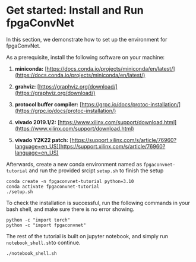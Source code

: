# Get started: Install and Run fpgaConvNet

In this section, we demonstrate how to set up the environment for fpgaConvNet.

As a prerequisite, install the following software on your machine:

1. **miniconda:**  [https://docs.conda.io/projects/miniconda/en/latest/](https://docs.conda.io/projects/miniconda/en/latest/)

2. **grahviz:** [https://graphviz.org/download/](https://graphviz.org/download/)

23. **protocol buffer compiler:** [https://grpc.io/docs/protoc-installation/](https://grpc.io/docs/protoc-installation/)


4. **vivado 2019.1/2:** [https://www.xilinx.com/support/download.html](https://www.xilinx.com/support/download.html)

5. **vivado Y2K22 patch:** [https://support.xilinx.com/s/article/76960?language=en_US](https://support.xilinx.com/s/article/76960?language=en_US)

Afterwards, create a new conda environment named as `fpgaconvnet-tutorial` and run the provided srcipt `setup.sh` to finish the setup 

```
conda create -n fpgaconvnet-tutorial python=3.10
conda activate fpgaconvnet-tutorial
./setup.sh
```

To check the installation is successful, run the following commands in your bash shell, and make sure there is no error showing.

```
python -c "import torch"
python -c "import fpgaconvnet"
```

The rest of the tutorial is built on jupyter notebook, and simply run `notebook_shell.sh`to continue.

```
./notebook_shell.sh
```
